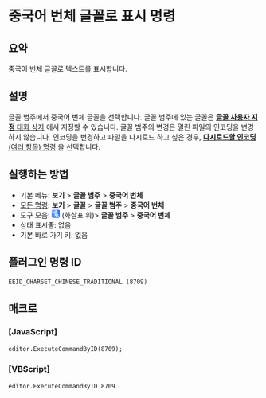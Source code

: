 # 중국어 번체 글꼴로 표시 명령

## 요약

중국어 번체 글꼴로 텍스트를 표시합니다.

## 설명

글꼴 범주에서 중국어 번체 글꼴을 선택합니다.
글꼴 범주에 있는 글꼴은 [**글꼴 사용자 지정** 대화 상자](../../dlg/properties/font/index) 에서
지정할 수 있습니다. 글꼴 범주의 변경은 열린 파일의 인코딩을 변경하지 않습니다.
인코딩을 변경하고 파일을 다시로드 하고 싶은 경우,
[**다시로드할 인코딩** (여러 항목) 명령](../file/file_reload_defined) 을 선택합니다.

## 실행하는 방법

- 기본 메뉴: **보기** \> **글꼴 범주** \> **중국어 번체**
- [모든 명령](../tools/all_commands): **보기** \> **글꼴** \> **글꼴 범주** \> **중국어 번체**
- 도구 모음: ![](../../images/fontpopup.png)
(화살표 위)\> **글꼴 범주** \> **중국어 번체**
- 상태 표시줄: 없음
- 기본 바로 가기 키: 없음

## 플러그인 명령 ID

```
EEID_CHARSET_CHINESE_TRADITIONAL (8709)
```

## 매크로

### \[JavaScript\]

```
editor.ExecuteCommandByID(8709);
```

### \[VBScript\]

```
editor.ExecuteCommandByID 8709
```
